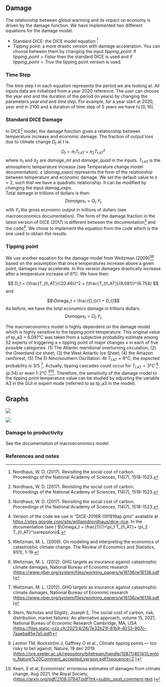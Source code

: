 ## Damage 
The relationship between global warming and its impact on economy is driven by the damage function. We have implemented two different equations for the damage model: 
* Standard DICE: the DICE model equation [^1] 
* Tipping point: a more drastic version with damage acceleration. 
You can choose between them by changing the input $tipping\_point$: if $tipping\_point = False$ then the standard DICE is used and if $tipping\_point = True$ the tipping point version is used. 

### Time Step 
The time step $t$ in each equation represents the period we are looking at. All inputs data are initialized from a year 2020 reference. The user can choose the year end and the duration of the period (in years) by changing the parameters $year\, end$ and $time \,step$. For example, for a year start at 2020, year end in 2100 and a duration of time step of 5 years we have $t \, \epsilon \,[0, 16]$.

### Standard DICE Damage
In DICE[^1] model, the damage function gives a relationship between temperature increase and economic damage. The fraction of output loss due to climate change $\Omega_t$ at $t$ is: 
$$\Omega_t = \pi_1 T_{t\,AT}+ \pi_2 T_{t\,AT}^\varepsilon$$ 
where $\pi_1$ and  $\pi_2$ are $damage\_int$ and $damage\_quad$ in the inputs. $T_{t\,AT}$ is the atmospheric temperature increase (see Temperature change model documentation). $\varepsilon$ ($damag\_expo$) represents the form of the relationship between temperature and economic damage. We set the default value to $\varepsilon = 2$, such that we have a quadratic relationship. It can be modified by changing the input $damag\_expo$.   
Total damage in trillions of dollars is then: 
$$Damages_t = \Omega _t. Y_t$$
with $Y_t$ the gross economic output in trillions of dollars (see macroeconomics documentation). 
The form of the damage fraction in the latest version of DICE (2017) is different between the documentation[^1] and the code[^3]. We chose to implement the equation from the code which is the one used to obtain the results. 
### Tipping point
We use another equation for the damage model from Weitzman (2009)[^2][^4] based on the assumption that once temperatures increase above a given point, damages may accelerate. In this version damages drastically increase after a temperature increase of 6°C. We have then:

$$ D_t = (\frac{T_{t\,AT}}{20.46})^2 + (\frac{T_{t\,AT}}{6.081})^{6.754} $$
and

$$\Omega_t = \frac{D_t}{1 + D_t}$$
As before, we have the total economics damage in trillions dollars:  
$$Damages_t = \Omega _t. Y_t$$

The macroeconomics model is highly dependent on the damage model which is highly sensitive to the 
tipping point temperature. This original value of tp_a3 = 6.081°C was taken from a subjective probability 
estimate among 52 experts of triggering a « tipping point of major changes » in each of five possible 
categories: (1) The Atlantic meridional overturning circulation; (2) the Greenland ice sheet; 
(3) the West Antartic Ice Sheet; (4) the Amazon rainforest; (5) The El Nino/southern Oscillation. 
At $T_{t\,AT}=6°C$, the expected probability is 3/5 [^4]. 
Actually, tipping cascades could occur for $T_{t\,AT}=3°C$  [^5] (p.34) or even 1-2°C [^6][^7].
Therefore, the sensitivity of the damage model to the tipping point temperature value can be studied 
by adjusting the variable A3 in the GUI in expert mode (referred to as tp_a3 in the model).

## Graphs

![](tipping_point_damage_model.png)



![](dice_damage_model.png)

### Damage to productivity 
See the documentation of macroeconomics model. 

### References and notes 
[^1]: Nordhaus, W. D. (2017). Revisiting the social cost of carbon. Proceedings of the National Academy of Sciences, 114(7), 1518-1523.

[^2]: Weitzman, M. L. (2009). On modeling and interpreting the economics of catastrophic climate change. The Review of Economics and Statistics, 91(1), 1-19.

[^3]: Version of the code we use is "DICE-2016R-091916ap.gms" available at https://sites.google.com/site/williamdnordhaus/dice-rice. In the documentation (see [^1] ) $\Omega_t = \frac{1}{1+\pi_1 T_{t\,AT}+ \pi_2 T_{t\,AT}^\varepsilon}$. 

[^4]: Weitzman, M. L. (2012). GHG targets as insurance against catastrophic climate damages, National Bureau of Economic research (https://www.nber.org/system/files/working_papers/w16136/w16136.pdf )

[^5]: Stern, Nicholas and Stiglitz, Joseph E, The social cost of carbon, risk, distribution, market failures: An alternative approach, volume 15, 2021, National Bureau of Economic Research Cambridge, MA, USA (https://files.static-nzz.ch/2021/4/26/7e32b21f-81b9-4033-907c-7aaeba85e7a5.pdf)

[^6]: Lenton TM, Rockström J, Gaffney O et al., Climate tipping points — too risky to bet against, Nature, 19 dec 2019 (https://ore.exeter.ac.uk/repository/bitstream/handle/10871/40141/Lenton_Nature%20Comment_accepted_version.pdf?sequence=2 )

[^7]:  Keen, S et al, Economists' erroneous estimates of damages from climate change, Aug 2021, the Royal Society, (https://arxiv.org/pdf/2108.07847.pdf?trk=public_post_comment-text )